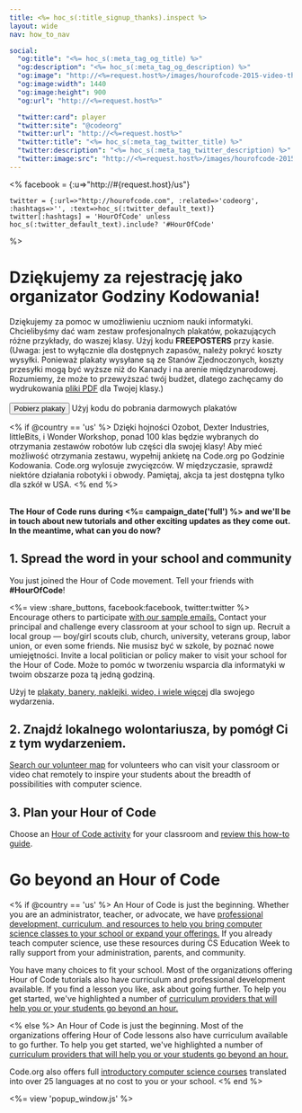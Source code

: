 ```yaml
---
title: <%= hoc_s(:title_signup_thanks).inspect %>
layout: wide
nav: how_to_nav

social:
  "og:title": "<%= hoc_s(:meta_tag_og_title) %>"
  "og:description": "<%= hoc_s(:meta_tag_og_description) %>"
  "og:image": "http://<%=request.host%>/images/hourofcode-2015-video-thumbnail.png"
  "og:image:width": 1440
  "og:image:height": 900
  "og:url": "http://<%=request.host%>"

  "twitter:card": player
  "twitter:site": "@codeorg"
  "twitter:url": "http://<%=request.host%>"
  "twitter:title": "<%= hoc_s(:meta_tag_twitter_title) %>"
  "twitter:description": "<%= hoc_s(:meta_tag_twitter_description) %>"
  "twitter:image:src": "http://<%=request.host%>/images/hourofcode-2015-video-thumbnail.png"
---
```

<%
    facebook = {:u=>"http://#{request.host}/us"}

    twitter = {:url=>"http://hourofcode.com", :related=>'codeorg', :hashtags=>'', :text=>hoc_s(:twitter_default_text)}
    twitter[:hashtags] = 'HourOfCode' unless hoc_s(:twitter_default_text).include? '#HourOfCode'
%>

# Dziękujemy za rejestrację jako organizator Godziny Kodowania!

Dziękujemy za pomoc w umożliwieniu uczniom nauki informatyki. Chcielibyśmy dać wam zestaw profesjonalnych plakatów, pokazujących różne przykłady, do waszej klasy. Użyj kodu **FREEPOSTERS** przy kasie. (Uwaga: jest to wyłącznie dla dostępnych zapasów, należy pokryć koszty wysyłki. Ponieważ plakaty wysyłane są ze Stanów Zjednoczonych, koszty przesyłki mogą być wyższe niż do Kanady i na arenie międzynarodowej. Rozumiemy, że może to przewyższać twój budżet, dlatego zachęcamy do wydrukowania [pliki PDF](https://code.org/inspire) dla Twojej klasy.)  
<br />[<button>Pobierz plakaty</button>](https://store.code.org/products/code-org-posters-set-of-12) Użyj kodu do pobrania darmowych plakatów

<% if @country == 'us' %> Dzięki hojności Ozobot, Dexter Industries, littleBits, i Wonder Workshop, ponad 100 klas będzie wybranych do otrzymania zestawów robotów lub części dla swojej klasy! Aby mieć możliwość otrzymania zestawu, wypełnij ankietę na Code.org po Godzinie Kodowania. Code.org wylosuje zwycięzców. W międzyczasie, sprawdź niektóre działania robotyki i obwody. Pamiętaj, akcja ta jest dostępna tylko dla szkół w USA. <% end %>

<br /> **The Hour of Code runs during <%= campaign_date('full') %> and we'll be in touch about new tutorials and other exciting updates as they come out. In the meantime, what can you do now?**

## 1. Spread the word in your school and community

You just joined the Hour of Code movement. Tell your friends with **#HourOfCode**!

<%= view :share_buttons, facebook:facebook, twitter:twitter %> <br /> Encourage others to participate [with our sample emails.](<%= resolve_url('/promote/resources#sample-emails') %>) Contact your principal and challenge every classroom at your school to sign up. Recruit a local group — boy/girl scouts club, church, university, veterans group, labor union, or even some friends. Nie musisz być w szkole, by poznać nowe umiejętności. Invite a local politician or policy maker to visit your school for the Hour of Code. Może to pomóc w tworzeniu wsparcia dla informatyki w twoim obszarze poza tą jedną godziną.

Użyj te [plakaty, banery, naklejki, wideo, i wiele więcej](<%= resolve_url('/promote/resources') %>) dla swojego wydarzenia.

## 2. Znajdź lokalnego wolontariusza, by pomógł Ci z tym wydarzeniem.

[Search our volunteer map](<%= codeorg_url('/volunteer/local') %>) for volunteers who can visit your classroom or video chat remotely to inspire your students about the breadth of possibilities with computer science.

## 3. Plan your Hour of Code

Choose an [Hour of Code activity](https://hourofcode.com/learn) for your classroom and [review this how-to guide](<%= resolve_url('/how-to') %>).

# Go beyond an Hour of Code

<% if @country == 'us' %> An Hour of Code is just the beginning. Whether you are an administrator, teacher, or advocate, we have [professional development, curriculum, and resources to help you bring computer science classes to your school or expand your offerings.](https://code.org/yourschool) If you already teach computer science, use these resources during CS Education Week to rally support from your administration, parents, and community.

You have many choices to fit your school. Most of the organizations offering Hour of Code tutorials also have curriculum and professional development available. If you find a lesson you like, ask about going further. To help you get started, we've highlighted a number of [curriculum providers that will help you or your students go beyond an hour.](https://hourofcode.com/beyond)

<% else %> An Hour of Code is just the beginning. Most of the organizations offering Hour of Code lessons also have curriculum available to go further. To help you get started, we've highlighted a number of [curriculum providers that will help you or your students go beyond an hour.](https://hourofcode.com/beyond)

Code.org also offers full [introductory computer science courses](https://code.org/educate/curriculum/cs-fundamentals-international) translated into over 25 languages at no cost to you or your school. <% end %>

<%= view 'popup_window.js' %>
